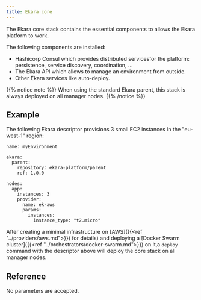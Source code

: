 ```yaml
---
title: Ekara core
---
```


The Ekara core stack contains the essential components to allows the Ekara platform to work.<!--more-->

The following components are installed:

* Hashicorp Consul which provides distributed servicesfor the platform: persistence, service discovery, coordination, ...
* The Ekara API which allows to manage an environment from outside.
* Other Ekara services like auto-deploy.

{{% notice note %}}
When using the standard Ekara parent, this stack is always deployed on all manager nodes.
{{% /notice %}}

## Example

The following Ekara descriptor provisions 3 small EC2 instances in the "eu-west-1" region:

```
name: myEnvironment

ekara:
  parent:
    repository: ekara-platform/parent
    ref: 1.0.0

nodes:
  app:
    instances: 3
    provider:
      name: ek-aws
      params:
        instances:
          instance_type: "t2.micro"  
```

After creating a minimal infrastructure on [AWS]({{<ref "../providers/aws.md">}}) for details) and deploying a [Docker Swarm cluster]({{<ref "../orchestrators/docker-swarm.md">}}) on it,a `deploy` command with the descriptor above will deploy the core stack on all manager nodes.

## Reference

No parameters are accepted.
